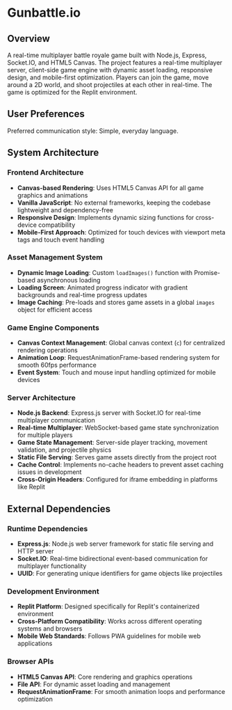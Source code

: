 # Gunbattle.io

## Overview

A real-time multiplayer battle royale game built with Node.js, Express, Socket.IO, and HTML5 Canvas. The project features a real-time multiplayer server, client-side game engine with dynamic asset loading, responsive design, and mobile-first optimization. Players can join the game, move around a 2D world, and shoot projectiles at each other in real-time. The game is optimized for the Replit environment.

## User Preferences

Preferred communication style: Simple, everyday language.

## System Architecture

### Frontend Architecture
- **Canvas-based Rendering**: Uses HTML5 Canvas API for all game graphics and animations
- **Vanilla JavaScript**: No external frameworks, keeping the codebase lightweight and dependency-free
- **Responsive Design**: Implements dynamic sizing functions for cross-device compatibility
- **Mobile-First Approach**: Optimized for touch devices with viewport meta tags and touch event handling

### Asset Management System
- **Dynamic Image Loading**: Custom `loadImages()` function with Promise-based asynchronous loading
- **Loading Screen**: Animated progress indicator with gradient backgrounds and real-time progress updates
- **Image Caching**: Pre-loads and stores game assets in a global `images` object for efficient access

### Game Engine Components
- **Canvas Context Management**: Global canvas context (`c`) for centralized rendering operations
- **Animation Loop**: RequestAnimationFrame-based rendering system for smooth 60fps performance
- **Event System**: Touch and mouse input handling optimized for mobile devices

### Server Architecture
- **Node.js Backend**: Express.js server with Socket.IO for real-time multiplayer communication
- **Real-time Multiplayer**: WebSocket-based game state synchronization for multiple players
- **Game State Management**: Server-side player tracking, movement validation, and projectile physics
- **Static File Serving**: Serves game assets directly from the project root
- **Cache Control**: Implements no-cache headers to prevent asset caching issues in development
- **Cross-Origin Headers**: Configured for iframe embedding in platforms like Replit

## External Dependencies

### Runtime Dependencies
- **Express.js**: Node.js web server framework for static file serving and HTTP server
- **Socket.IO**: Real-time bidirectional event-based communication for multiplayer functionality
- **UUID**: For generating unique identifiers for game objects like projectiles

### Development Environment
- **Replit Platform**: Designed specifically for Replit's containerized environment
- **Cross-Platform Compatibility**: Works across different operating systems and browsers
- **Mobile Web Standards**: Follows PWA guidelines for mobile web applications

### Browser APIs
- **HTML5 Canvas API**: Core rendering and graphics operations
- **File API**: For dynamic asset loading and management
- **RequestAnimationFrame**: For smooth animation loops and performance optimization